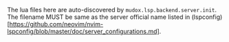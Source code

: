 The lua files here are auto-discovered by `mudox.lsp.backend.server.init`.
The filename MUST be same as the server official name listed in (lspconfig)[https://github.com/neovim/nvim-lspconfig/blob/master/doc/server_configurations.md].
